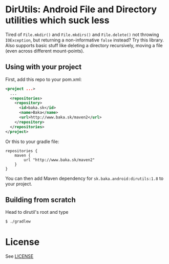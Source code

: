 # DirUtils: Android File and Directory utilities which suck less

Tired of `File.mkdir()` and `File.mkdirs()` and `File.delete()` not throwing `IOException`,
but returning a non-informative `false` instead? Try this library. Also supports basic stuff
like deleting a directory recursively, moving a file (even across different mount-points).

## Using with your project

First, add this repo to your pom.xml:
```xml
<project ...>
  ...
  <repositories>
    <repository>
      <id>baka.sk</id>
      <name>Baka</name>
      <url>http://www.baka.sk/maven2</url>
    </repository>
  </repositories>
</project>
```

Or this to your gradle file:
```
repositories {
    maven {
        url "http://www.baka.sk/maven2"
    }
}
```

You can then add Maven dependency for `sk.baka.android:dirutils:1.8` to your project.

## Building from scratch

Head to dirutil's root and type
```sh
$ ./gradlew
```

# License

See [LICENSE](LICENSE)
